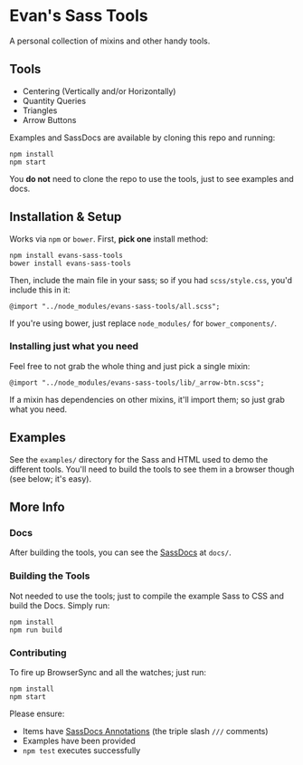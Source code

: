 # Evan's Sass Tools

A personal collection of mixins and other handy tools.

## Tools

- Centering (Vertically and/or Horizontally)
- Quantity Queries
- Triangles
- Arrow Buttons

Examples and SassDocs are available by cloning this repo and running:

	npm install
	npm start

You **do not** need to clone the repo to use the tools, just to see examples and docs.

## Installation & Setup

Works via `npm` or `bower`. First, **pick one** install method:

	npm install evans-sass-tools
	bower install evans-sass-tools

Then, include the main file in your sass; so if you had `scss/style.css`, you'd include this in it:

	@import "../node_modules/evans-sass-tools/all.scss";

If you're using bower, just replace `node_modules/` for `bower_components/`.

### Installing just what you need

Feel free to not grab the whole thing and just pick a single mixin:

	@import "../node_modules/evans-sass-tools/lib/_arrow-btn.scss";

If a mixin has dependencies on other mixins, it'll import them; so just grab what you need.

## Examples

See the `examples/` directory for the Sass and HTML used to demo the different tools. You'll need to build the tools to see them in a browser though (see below; it's easy).

## More Info

### Docs

After building the tools, you can see the [SassDocs](http://sassdoc.com) at `docs/`.

### Building the Tools

Not needed to use the tools; just to compile the example Sass to CSS and build the Docs. Simply run:

	npm install
	npm run build

### Contributing

To fire up BrowserSync and all the watches; just run:

	npm install
	npm start

Please ensure:

- Items have [SassDocs Annotations](http://sassdoc.com/annotations) (the triple slash `///` comments)
- Examples have been provided
- `npm test` executes successfully

